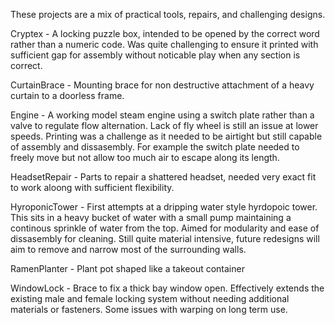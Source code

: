 These projects are a mix of practical tools, repairs, and challenging designs.

Cryptex         - A locking puzzle box, intended to be opened by the correct word rather than a numeric code. Was quite challenging to ensure it printed with sufficient gap for assembly without noticable play when any section is correct.

CurtainBrace    - Mounting brace for non destructive attachment of a heavy curtain to a doorless frame.

Engine          -  A working model steam engine using a switch plate rather than a valve to regulate flow alternation. Lack of fly wheel is still an issue at lower speeds. Printing was a challenge as it needed to be airtight but still capable of assembly and dissasembly. For example the switch plate needed to freely move but not allow too much air to escape along its length.

HeadsetRepair   - Parts to repair a shattered headset, needed very exact fit to work aloong with sufficient flexibility.

HyroponicTower  - First attempts at a dripping water style hyrdopoic tower. This sits in a heavy bucket of water with a small pump maintaining a continous sprinkle of water from the top. Aimed for modularity and ease of dissasembly for cleaning. Still quite material intensive, future redesigns will aim to remove and narrow most of the surrounding walls.

RamenPlanter    - Plant pot shaped like a takeout container

WindowLock      - Brace to fix a thick bay window open. Effectively extends the existing male and female locking system without needing additional materials or fasteners. Some issues with warping on long term use.